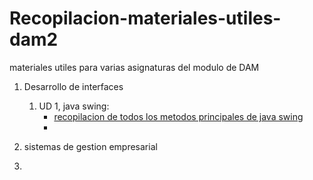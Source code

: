 # Recopilacion-materiales-utiles-dam2
materiales utiles para varias asignaturas del modulo de DAM

1. Desarrollo de interfaces
   1. UD 1, java swing:
      - [recopilacion de todos los metodos principales de java swing](https://laurel.datsi.fi.upm.es/_media/docencia/cursos/java/swingcheat.pdf)
      - 
       
3. sistemas de gestion empresarial
4. 
